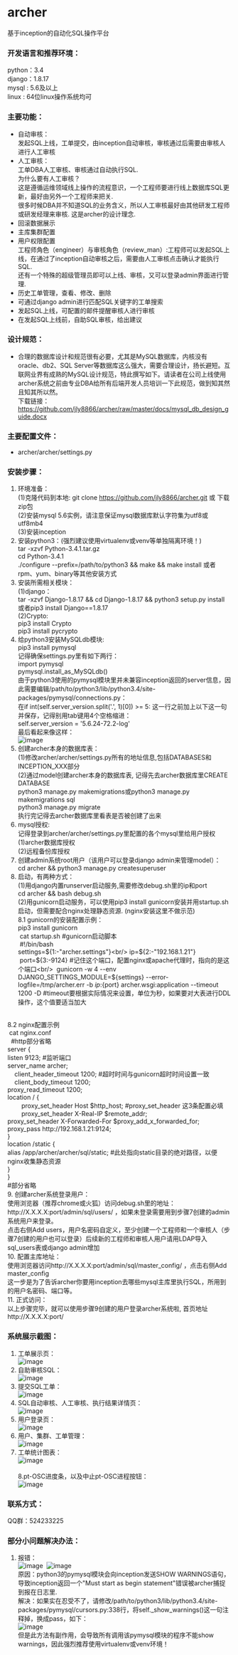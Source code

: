 # archer
基于inception的自动化SQL操作平台

### 开发语言和推荐环境：
python：3.4<br/>
django：1.8.17<br/>
mysql : 5.6及以上<br/>
linux : 64位linux操作系统均可

### 主要功能：
* 自动审核：<br/>
  发起SQL上线，工单提交，由inception自动审核，审核通过后需要由审核人进行人工审核
* 人工审核：<br/>
  工单DBA人工审核、审核通过自动执行SQL.<br/>
  为什么要有人工审核？<br/>
  这是遵循运维领域线上操作的流程意识，一个工程师要进行线上数据库SQL更新，最好由另外一个工程师来把关.<br/>
  很多时候DBA并不知道SQL的业务含义，所以人工审核最好由其他研发工程师或研发经理来审核. 这是archer的设计理念.
* 回滚数据展示
* 主库集群配置
* 用户权限配置<br/>
  工程师角色（engineer）与审核角色（review_man）:工程师可以发起SQL上线，在通过了inception自动审核之后，需要由人工审核点击确认才能执行SQL.<br/>
  还有一个特殊的超级管理员即可以上线、审核，又可以登录admin界面进行管理.
* 历史工单管理，查看、修改、删除
* 可通过django admin进行匹配SQL关键字的工单搜索
* 发起SQL上线，可配置的邮件提醒审核人进行审核
* 在发起SQL上线前，自助SQL审核，给出建议

### 设计规范：
* 合理的数据库设计和规范很有必要，尤其是MySQL数据库，内核没有oracle、db2、SQL Server等数据库这么强大，需要合理设计，扬长避短。互联网业界有成熟的MySQL设计规范，特此撰写如下。请读者在公司上线使用archer系统之前由专业DBA给所有后端开发人员培训一下此规范，做到知其然且知其所以然。<br/>
下载链接：  https://github.com/jly8866/archer/raw/master/docs/mysql_db_design_guide.docx

### 主要配置文件：
* archer/archer/settings.py<br/>

### 安装步骤：
1. 环境准备：<br/>
(1)克隆代码到本地: git clone https://github.com/jly8866/archer.git  或  下载zip包<br/>
(2)安装mysql 5.6实例，请注意保证mysql数据库默认字符集为utf8或utf8mb4<br/>
(3)安装inception<br/>
2. 安装python3：(强烈建议使用virtualenv或venv等单独隔离环境！)<br/>
tar -xzvf Python-3.4.1.tar.gz <br/>
cd Python-3.4.1 <br/>
./configure --prefix=/path/to/python3 && make && make install
或者rpm、yum、binary等其他安装方式
3. 安装所需相关模块：<br/>
(1)django：<br/>
tar -xzvf Django-1.8.17 && cd Django-1.8.17 && python3 setup.py install<br/>
或者pip3 install Django==1.8.17<br/>
(2)Crypto:<br/>
pip3 install Crypto<br/>
pip3 install pycrypto
4. 给python3安装MySQLdb模块:<br/>
pip3 install pymysql<br/>
记得确保settings.py里有如下两行：<br/>
import pymysql<br/>
pymysql.install_as_MySQLdb()<br/>
由于python3使用的pymysql模块里并未兼容inception返回的server信息，因此需要编辑/path/to/python3/lib/python3.4/site-packages/pymysql/connections.py：<br/>
在if int(self.server_version.split('.', 1)[0]) >= 5: 这一行之前加上以下这一句并保存，记得别用tab键用4个空格缩进：<br/>
self.server_version = '5.6.24-72.2-log'<br/>
最后看起来像这样：<br/>
![image](https://github.com/jly8866/archer/raw/master/screenshots/pymysql.png)<br/>
5. 创建archer本身的数据库表：<br/>
(1)修改archer/archer/settings.py所有的地址信息,包括DATABASES和INCEPTION_XXX部分<br/>
(2)通过model创建archer本身的数据库表, 记得先去archer数据库里CREATE DATABASE<br/>
python3 manage.py makemigrations或python3 manage.py makemigrations sql<br/>
python3 manage.py migrate<br/>
执行完记得去archer数据库里看表是否被创建了出来<br/>
6. mysql授权:<br/>
记得登录到archer/archer/settings.py里配置的各个mysql里给用户授权<br/>
(1)archer数据库授权<br/>
(2)远程备份库授权<br/>
7. 创建admin系统root用户（该用户可以登录django admin来管理model）：<br/>
cd archer && python3 manage.py createsuperuser<br/>
8. 启动，有两种方式：<br/>
(1)用django内置runserver启动服务,需要修改debug.sh里的ip和port<br/>
cd archer && bash debug.sh<br/>
(2)用gunicorn启动服务，可以使用pip3 install gunicorn安装并用startup.sh启动，但需要配合nginx处理静态资源. (nginx安装这里不做示范)<br/>
  8.1 gunicorn的安装配置示例：<br/>
  pip3 install gunicorn<br/>
  cat startup.sh  #gunicorn启动脚本<br/>
  #!/bin/bash<br/>
  settings=${1:-"archer.settings"}<br/>
  ip=${2:-"192.168.1.21"}<br/>
  port=${3:-9124} #记住这个端口，配置nginx或apache代理时，指向的是这个端口<br/>
  gunicorn -w 4 --env DJANGO_SETTINGS_MODULE=${settings} --error-logfile=/tmp/archer.err -b ${ip}:${port} archer.wsgi:application  --timeout 1200 -D #timeout要根据实际情况来设置，单位为秒，如果要对大表进行DDL操作，这个值要适当加大<br/>
  <br/>
  8.2 nginx配置示例<br/>
  cat nginx.conf <br/>
   #http部分省略<br/>
  server {  <br/>
     listen 9123;  #监听端口<br/>
     server_name archer;<br/>
     client_header_timeout 1200; #超时时间与gunicorn超时时间设置一致 <br/>
     client_body_timeout 1200;<br/>
     proxy_read_timeout 1200;<br/>
     location / {   <br/>
         proxy_set_header Host $http_host;   #proxy_set_header 这3条配置必填 <br/>
         proxy_set_header X-Real-IP $remote_addr; <br/>
         proxy_set_header X-Forwarded-For $proxy_add_x_forwarded_for; <br/>
         proxy_pass http://192.168.1.21:9124;  <br/>
     }  <br/>
	location /static {    <br/>
       alias  /app/archer/archer/sql/static;  #此处指向static目录的绝对路径，以便nginx收集静态资源   <br/>
    }   <br/>
}  <br/>
  #部分省略  <br/>
9. 创建archer系统登录用户：<br/>
使用浏览器（推荐chrome或火狐）访问debug.sh里的地址：http://X.X.X.X:port/admin/sql/users/ ，如果未登录需要用到步骤7创建的admin系统用户来登录。<br/>
点击右侧Add users，用户名密码自定义，至少创建一个工程师和一个审核人（步骤7创建的用户也可以登录）后续新的工程师和审核人用户请用LDAP导入sql_users表或django admin增加<br/>
10. 配置主库地址：<br/>
使用浏览器访问http://X.X.X.X:port/admin/sql/master_config/ ，点击右侧Add master_config<br/>
这一步是为了告诉archer你要用inception去哪些mysql主库里执行SQL，所用到的用户名密码、端口等。<br/>
11. 正式访问：<br/>
以上步骤完毕，就可以使用步骤9创建的用户登录archer系统啦, 首页地址 http://X.X.X.X:port/<br/>

### 系统展示截图：
1. 工单展示页：<br/>
![image](https://github.com/jly8866/archer/raw/master/screenshots/allworkflow.png)<br/>
2. 自助审核SQL：<br/>
![image](https://github.com/jly8866/archer/raw/master/screenshots/autoreview.png)<br/>
3. 提交SQL工单：<br/>
![image](https://github.com/jly8866/archer/raw/master/screenshots/submitsql.png)<br/>
4. SQL自动审核、人工审核、执行结果详情页：<br/>
![image](https://github.com/jly8866/archer/raw/master/screenshots/waitingforme.png)<br/>
5. 用户登录页：<br/>
![image](https://github.com/jly8866/archer/raw/master/screenshots/login.png)<br/>
6. 用户、集群、工单管理：<br/>
![image](https://github.com/jly8866/archer/raw/master/screenshots/adminsqlusers.png)<br/>
7. 工单统计图表：<br/>
![image](https://github.com/jly8866/archer/raw/master/screenshots/charts.png)<br/><br/>
8.pt-OSC进度条，以及中止pt-OSC进程按钮：<br/>
![image](https://raw.githubusercontent.com/johnliu2008/archer/master/screenshots/osc_progress.png)<br/>

### 联系方式：
QQ群：524233225

### 部分小问题解决办法：
1. 报错：<br/>
![image](https://github.com/jly8866/archer/raw/master/screenshots/bugs/bug1.png)&nbsp;
![image](https://github.com/jly8866/archer/raw/master/screenshots/bugs/bug2.png)<br/>
原因：python3的pymysql模块会向inception发送SHOW WARNINGS语句，导致inception返回一个"Must start as begin statement"错误被archer捕捉到报在日志里.<br/>
解决：如果实在忍受不了，请修改/path/to/python3/lib/python3.4/site-packages/pymysql/cursors.py:338行，将self._show_warnings()这一句注释掉，换成pass，如下：<br/>
![image](https://github.com/jly8866/archer/raw/master/screenshots/bugs/bug3.png)<br/>
但是此方法有副作用，会导致所有调用该pymysql模块的程序不能show warnings，因此强烈推荐使用virtualenv或venv环境！
